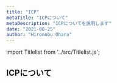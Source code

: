 ```yaml
---
title: "ICP"
metaTitle: "ICPについて"
metaDescription: "ICPについてを説明します"
date: "2021-08-25"
author: "Hironobu Ohara"
---
```


import Titlelist from '../src/Titlelist.js';

## ICPについて

<!-- 
query MyQuery {
  allMarkdownRemark(
    filter: {fileAbsolutePath: {regex: "/ICP/"}}
    sort: {fields: fileAbsolutePath, order: ASC}
  ) {
    nodes {
      frontmatter {
        title
        metaTitle
        metaDescription
        date(formatString: "yyyy/MM/DD")
        author       
      }
      fileAbsolutePath
    }
  }
}
-->

<Titlelist 
    metaTitle="SSL Certificates ServiceのQ&A"
    metaDescription="Alibaba Cloud SSL Certificates Serviceのよくある質問と申請過程の解説"
    url="http://localhost:8000/ICP/ICP_001_Q&A"
    imageurl="https://raw.githubusercontent.com/sbcloud/help/master/content/ICP/ICP_images_26006613536663900/20200317183954.jpg"
    date="2020/04/19"
    author="SBC engineer blog"
/>


